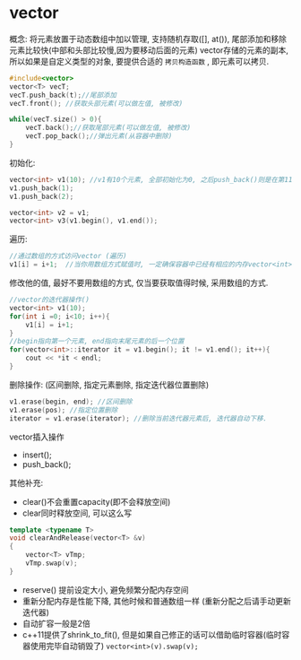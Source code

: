 # vector

概念: 将元素放置于动态数组中加以管理, 支持随机存取([], at()), 尾部添加和移除元素比较快(中部和头部比较慢,因为要移动后面的元素)
vector存储的元素的副本, 所以如果是自定义类型的对象, 要提供合适的 `拷贝构造函数` , 即元素可以拷贝.

```c++
#include<vector>
vector<T> vecT;
vecT.push_back(t);//尾部添加
vecT.front(); //获取头部元素(可以做左值, 被修改)

while(vecT.size() > 0){
    vecT.back();//获取尾部元素(可以做左值, 被修改)
	vecT.pop_back();//弹出元素(从容器中删除)
}
```

初始化:

```c++
vector<int> v1(10); //v1有10个元素, 全部初始化为0, 之后push_back()则是在第11个位置添加元素
v1.push_back(1);
v1.push_back(2);

vector<int> v2 = v1;
vector<int> v3(v1.begin(), v1.end());
```

遍历:
```c++
//通过数组的方式访问vector (遍历)
v1[i] = i+1;  //当你用数组方式赋值时, 一定确保容器中已经有相应的内存vector<int> v1(10);
```
修改他的值, 最好不要用数组的方式, 仅当要获取值得时候, 采用数组的方式.

```c++
//vector的迭代器操作()
vector<int> v1(10);
for(int i =0; i<10; i++){
    v1[i] = i+1;
}
//begin指向第一个元素, end指向末尾元素的后一个位置
for(vector<int>::iterator it = v1.begin(); it != v1.end(); it++){
    cout << *it < endl;
}
```



删除操作: 
(区间删除, 指定元素删除, 指定迭代器位置删除)

```c++
v1.erase(begin, end); //区间删除
v1.erase(pos); //指定位置删除
iterator = v1.erase(iterator); //删除当前迭代器元素后, 迭代器自动下移.
```

vector插入操作
* insert(); 
* push_back();  



其他补充:
* clear()不会重置capacity(即不会释放空间)
* clear同时释放空间, 可以这么写
 ```c++
 template <typename T> 
 void clearAndRelease(vector<T> &v)
 {
     vector<T> vTmp;
     vTmp.swap(v);
 }
 ```
* reserve() 提前设定大小, 避免频繁分配内存空间
* 重新分配内存是性能下降, 其他时候和普通数组一样 (重新分配之后请手动更新迭代器)
* 自动扩容一般是2倍
* c++11提供了shrink_to_fit(), 但是如果自己修正的话可以借助临时容器(临时容器使用完毕自动销毁了)
 `vector<int>(v).swap(v);`
